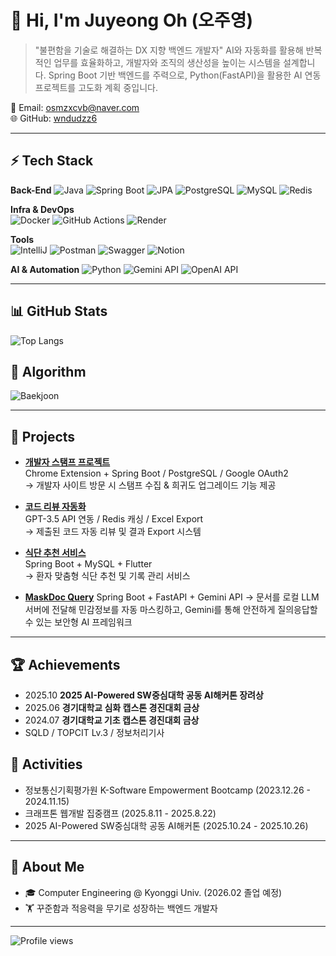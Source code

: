 # 👋 Hi, I'm Juyeong Oh (오주영)
> "불편함을 기술로 해결하는 DX 지향 백엔드 개발자"
>AI와 자동화를 활용해 반복적인 업무를 효율화하고, 개발자와 조직의 생산성을 높이는 시스템을 설계합니다.
Spring Boot 기반 백엔드를 주력으로, Python(FastAPI)을 활용한 AI 연동 프로젝트를 고도화 계획 중입니다.

📧 Email: osmzxcvb@naver.com  
🌐 GitHub: [wndudzz6](https://github.com/wndudzz6)

---

## ⚡ Tech Stack
**Back-End**
![Java](https://img.shields.io/badge/Java-17-orange)
![Spring Boot](https://img.shields.io/badge/SpringBoot-3-brightgreen)
![JPA](https://img.shields.io/badge/JPA-Hibernate-blue)
![PostgreSQL](https://img.shields.io/badge/PostgreSQL-DB-316192)
![MySQL](https://img.shields.io/badge/MySQL-DB-blue)
![Redis](https://img.shields.io/badge/Redis-Cache-red)


**Infra & DevOps**  
![Docker](https://img.shields.io/badge/Docker-Container-2496ED)
![GitHub Actions](https://img.shields.io/badge/GitHub%20Actions-CI/CD-2088FF)
![Render](https://img.shields.io/badge/Render-Hosting-46E3B7)

**Tools**  
![IntelliJ](https://img.shields.io/badge/IntelliJ-IDE-000000)
![Postman](https://img.shields.io/badge/Postman-API%20Test-FF6C37)
![Swagger](https://img.shields.io/badge/Swagger-Docs-85EA2D)
![Notion](https://img.shields.io/badge/Notion-Collab-black)

**AI & Automation**
![Python](https://img.shields.io/badge/Python-FastAPI-3776AB)
![Gemini API](https://img.shields.io/badge/Gemini-API-blueviolet)
![OpenAI API](https://img.shields.io/badge/OpenAI-API-8A2BE2)

---

## 📊 GitHub Stats
![Top Langs](https://github-readme-stats.vercel.app/api/top-langs/?username=wndudzz6&layout=compact&theme=tokyonight)  

## 🧩 Algorithm
![Baekjoon](http://mazassumnida.wtf/api/v2/generate_badge?boj=osmzxcvb)


---

## 🚀 Projects

- **[개발자 스탬프 프로젝트](https://github.com/2025-Kraftonweek2-401-7)**  
  Chrome Extension + Spring Boot / PostgreSQL / Google OAuth2  
  → 개발자 사이트 방문 시 스탬프 수집 & 희귀도 업그레이드 기능 제공  

- **[코드 리뷰 자동화](https://github.com/wndudzz6/code-reviewer)**  
  GPT-3.5 API 연동 / Redis 캐싱 / Excel Export  
  → 제출된 코드 자동 리뷰 및 결과 Export 시스템

  

- **[식단 추천 서비스](https://github.com/wndudzz6/DMC-SpringBoot-ref)**  
  Spring Boot + MySQL + Flutter  
  → 환자 맞춤형 식단 추천 및 기록 관리 서비스

- **[MaskDoc Query](https://github.com/wndudzz6/docShield)**
  Spring Boot + FastAPI + Gemini API 
  → 문서를 로컬 LLM 서버에 전달해 민감정보를 자동 마스킹하고, Gemini를 통해 안전하게 질의응답할 수 있는 보안형 AI 프레임워크
  
---

## 🏆 Achievements
- 2025.10 **2025 AI-Powered SW중심대학 공동 AI해커톤 장려상**
- 2025.06 **경기대학교 심화 캡스톤 경진대회 금상**
- 2024.07 **경기대학교 기초 캡스톤 경진대회 금상**
- SQLD / TOPCIT Lv.3 / 정보처리기사

  
## 📌 Activities
- 정보통신기획평가원 K-Software Empowerment Bootcamp (2023.12.26 - 2024.11.15)
- 크래프톤 웹개발 집중캠프 (2025.8.11 - 2025.8.22)
- 2025 AI-Powered SW중심대학 공동 AI해커톤 (2025.10.24 - 2025.10.26) 
---

## 🌱 About Me
- 🎓 Computer Engineering @ Kyonggi Univ. (2026.02 졸업 예정)  
- 🏋️ 꾸준함과 적응력을 무기로 성장하는 백엔드 개발자  

---

![Profile views](https://komarev.com/ghpvc/?username=wndudzz6&color=blue)
